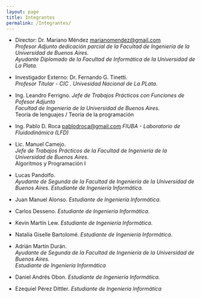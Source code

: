 ```yaml
---
layout: page
title: Integrantes
permalink: /Integrantes/
---
```

* Director: Dr. Mariano Méndez <marianomendez@gmail.com>   
  _Profesor Adjunto dedicación parcial de la Facultad de Ingeniería de la Universidad de Buenos Aires._     
  _Ayudante Diplomado de la Facultad de Informática de la Universidad de La Plata._  

* Investigador Externo: Dr. Fernando G. Tinetti.  
  _Profesor Titular - CIC . Univesidad Nacional de La PLata._   

* Ing. Leandro Ferrigno.
  _Jefe de Trabajos Prácticos con Funciones de Pofesor Adjunto_  
  _Facultad de Ingeniería de la Universidad de Buenos Aires_.   
  Teoría de lenguajes / Teoría de la programación   

* Ing. Pablo D. Roca <pablodroca@gmail.com> 
  _FIUBA - Laboratorio de Fluidodinámica (LFD)_  

* Lic. Manuel Camejo.  
  _Jefe de Trabajos Prácticos de la Facultad de Ingeniería de la Universidad de Buenos Aires_.   
  Algoritmos y Programación I

* Lucas Pandolfo.  
  _Ayudante de Segunda de la Facultad de Ingeniería de la Universidad de Buenos Aires._
  _Estudiante de Ingeniería Informática._   

* Juan Manuel Alonso. _Estudiante de Ingeniería Informática._   

* Carlos Desseno. _Estudiante de Ingeniería Informática._   

* Kevin Martín Lew. _Estudiante de Ingeniería Informática._   

* Natalia Giselle Bartolomé. _Estudiante de Ingeniería Informática._   

* Adrián Martín Durán.  
  _Ayudante de Segunda de la Facultad de Ingeniería de la Universidad de Buenos Aires._  
  _Estudiante de Ingeniería Informática_  

* Daniel Andrés Obon. _Estudiante de Ingeniería Informática._  

* Ezequiel Pérez Dittler.
  _Estudiante de Ingeniería Informática_  

